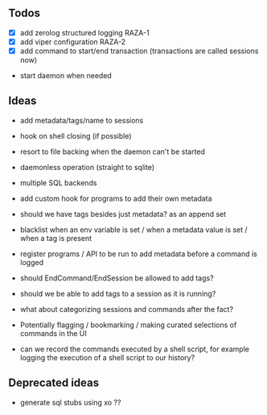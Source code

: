 ## Todos

* [x] add zerolog structured logging RAZA-1
* [x] add viper configuration RAZA-2
* [x] add command to start/end transaction (transactions are called sessions now)
* start daemon when needed

## Ideas

* add metadata/tags/name to sessions
* hook on shell closing (if possible)
* resort to file backing when the daemon can't be started
* daemonless operation (straight to sqlite)
* multiple SQL backends
* add custom hook for programs to add their own metadata
* should we have tags besides just metadata? as an append set
* blacklist when an env variable is set / when a metadata value is set / when a tag is present
* register programs / API to be run to add metadata before a command is logged
* should EndCommand/EndSession be allowed to add tags?
* should we be able to add tags to a session as it is running?
* what about categorizing sessions and commands after the fact?
* Potentially flagging / bookmarking / making curated selections of commands in the UI

* can we record the commands executed by a shell script, for example logging the execution of a shell script to our history?

## Deprecated ideas

* generate sql stubs using xo ??

